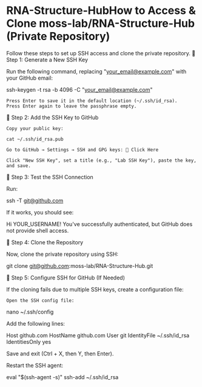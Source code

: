 # RNA-Structure-HubHow to Access & Clone moss-lab/RNA-Structure-Hub (Private Repository)

Follow these steps to set up SSH access and clone the private repository.
🚀 Step 1: Generate a New SSH Key

Run the following command, replacing "your_email@example.com" with your GitHub email:

ssh-keygen -t rsa -b 4096 -C "your_email@example.com"

    Press Enter to save it in the default location (~/.ssh/id_rsa).
    Press Enter again to leave the passphrase empty.

🚀 Step 2: Add the SSH Key to GitHub

    Copy your public key:

    cat ~/.ssh/id_rsa.pub

    Go to GitHub → Settings → SSH and GPG keys: 🔗 Click Here

    Click "New SSH Key", set a title (e.g., "Lab SSH Key"), paste the key, and save.

🚀 Step 3: Test the SSH Connection

Run:

ssh -T git@github.com

If it works, you should see:

Hi YOUR_USERNAME! You've successfully authenticated, but GitHub does not provide shell access.

🚀 Step 4: Clone the Repository

Now, clone the private repository using SSH:

git clone git@github.com:moss-lab/RNA-Structure-Hub.git

🚀 Step 5: Configure SSH for GitHub (If Needed)

If the cloning fails due to multiple SSH keys, create a configuration file:

    Open the SSH config file:

nano ~/.ssh/config

Add the following lines:

Host github.com
    HostName github.com
    User git
    IdentityFile ~/.ssh/id_rsa
    IdentitiesOnly yes

Save and exit (Ctrl + X, then Y, then Enter).

Restart the SSH agent:

eval "$(ssh-agent -s)"
ssh-add ~/.ssh/id_rsa
